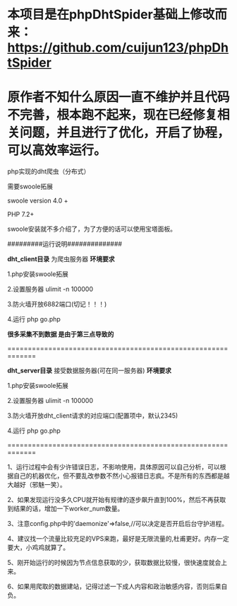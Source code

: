 # 本项目是在phpDhtSpider基础上修改而来：https://github.com/cuijun123/phpDhtSpider
# 原作者不知什么原因一直不维护并且代码不完善，根本跑不起来，现在已经修复相关问题，并且进行了优化，开启了协程，可以高效率运行。

php实现的dht爬虫（分布式）

需要swoole拓展

swoole version 4.0 +

PHP 7.2+

swoole安装就不多介绍了，为了方便的话可以使用宝塔面板。

#########运行说明##############

**dht_client目录** 为爬虫服务器 **环境要求**

1.php安装swoole拓展

2.设置服务器 ulimit -n 100000

3.防火墙开放6882端口(切记！！！)

4.运行 php go.php

**很多采集不到数据 是由于第三点导致的**

=============================================================

**dht_server目录** 接受数据服务器(可在同一服务器) **环境要求**

1.php安装swoole拓展

2.设置服务器 ulimit -n 100000

3.防火墙开放dht_client请求的对应端口(配置项中，默认2345)

4.运行 php go.php

=============================================================

1、运行过程中会有少许错误日志，不影响使用，具体原因可以自己分析，可以根据自己的机器优化，但不要乱改参数不然小心报错日志疯。不是所有的东西都是越大越好（邪魅一笑）。

2、如果发现运行没多久CPU就开始有规律的逐步飙升直到100%，然后不再获取到结果的话，增加一下worker_num数量。

3、注意config.php中的'daemonize'=>false,//可以决定是否开启后台守护进程。

4、建议找一个流量比较充足的VPS来跑，最好是无限流量的,杜甫更好。内存一定要大，小鸡鸡就算了。

5、刚开始运行的时候因为节点信息获取的少，获取数据比较慢，很快速度就会上来。

6、如果用爬取的数据建站，记得过滤一下成人内容和政治敏感内容，否则后果自负。

